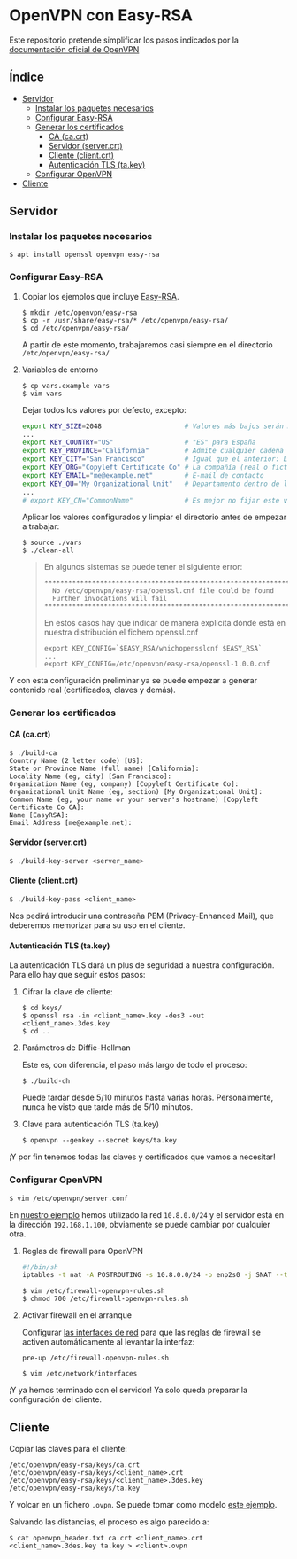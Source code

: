 # OpenVPN con Easy-RSA

Este repositorio pretende simplificar los pasos indicados por la [documentación oficial de OpenVPN](https://openvpn.net/community-resources/setting-up-your-own-certificate-authority-ca/)

## Índice
<!--ts-->
* [Servidor](#servidor)
  * [Instalar los paquetes necesarios](#instalar-los-paquetes-necesarios)
  * [Configurar Easy-RSA](#configurar-easy-rsa)
  * [Generar los certificados](#generar-certificados)
    * [CA (ca.crt)](#ca-cacrt)
    * [Servidor (server.crt)](#servidor-servercrt)
    * [Cliente (client.crt)](#cliente-clientcrt)
    * [Autenticación TLS (ta.key)](#autenticación-tls-takey)
  * [Configurar OpenVPN](#configurar-openvpn)
* [Cliente](#cliente)
<!--te-->

## Servidor

### Instalar los paquetes necesarios

```
$ apt install openssl openvpn easy-rsa
```

### Configurar Easy-RSA

1. Copiar los ejemplos que incluye [Easy-RSA](https://openvpn.net/community-resources/rsa-key-management/).

   ```
   $ mkdir /etc/openvpn/easy-rsa
   $ cp -r /usr/share/easy-rsa/* /etc/openvpn/easy-rsa/
   $ cd /etc/openvpn/easy-rsa/
   ```

   A partir de este momento, trabajaremos casi siempre en el directorio `/etc/openvpn/easy-rsa/`

2. Variables de entorno

   ```
   $ cp vars.example vars
   $ vim vars
   ```

   Dejar todos los valores por defecto, excepto:

   ```sh
   export KEY_SIZE=2048                     # Valores más bajos serán más rápidos, a costa de una menor seguridad
   ...
   export KEY_COUNTRY="US"                  # "ES" para España
   export KEY_PROVINCE="California"         # Admite cualquier cadena de texto: Madrid, Barcelona, etc.
   export KEY_CITY="San Francisco"          # Igual que el anterior: Logroño, Mérida, etc.
   export KEY_ORG="Copyleft Certificate Co" # La compañía (real o ficticia) de la CA (autoridad de certificación)
   export KEY_EMAIL="me@example.net"        # E-mail de contacto
   export KEY_OU="My Organizational Unit"   # Departamento dentro de la compañía responsable de la CA (autoridad de certificación)
   ...
   # export KEY_CN="CommonName"             # Es mejor no fijar este valor y que cada clave generada tenga su propio nombre único
   ```

   Aplicar los valores configurados y limpiar el directorio antes de empezar a trabajar:

   ```
   $ source ./vars
   $ ./clean-all
   ```

   > En algunos sistemas se puede tener el siguiente error:
   >
   > ```
   > **************************************************************
   >   No /etc/openvpn/easy-rsa/openssl.cnf file could be found
   >   Further invocations will fail
   > **************************************************************
   > ```
   >
   > En estos casos hay que indicar de manera explícita dónde está en nuestra distribución el fichero openssl.cnf
   >
   > ```
   > export KEY_CONFIG=`$EASY_RSA/whichopensslcnf $EASY_RSA`
   > ...
   > export KEY_CONFIG=/etc/openvpn/easy-rsa/openssl-1.0.0.cnf
   > ```

Y con esta configuración preliminar ya se puede empezar a generar contenido real (certificados, claves y demás).

### Generar los certificados

#### CA (ca.crt)

```
$ ./build-ca 
Country Name (2 letter code) [US]:
State or Province Name (full name) [California]:
Locality Name (eg, city) [San Francisco]:
Organization Name (eg, company) [Copyleft Certificate Co]:
Organizational Unit Name (eg, section) [My Organizational Unit]:
Common Name (eg, your name or your server's hostname) [Copyleft Certificate Co CA]:
Name [EasyRSA]:
Email Address [me@example.net]:
```

#### Servidor (server.crt)

```
$ ./build-key-server <server_name>
```

#### Cliente (client.crt)

```
$ ./build-key-pass <client_name>
```

Nos pedirá introducir una contraseña PEM (Privacy-Enhanced Mail), que deberemos memorizar para su uso en el cliente.

#### Autenticación TLS (ta.key)

La autenticación TLS dará un plus de seguridad a nuestra configuración. Para ello hay que seguir estos pasos:

1. Cifrar la clave de cliente:

   ```
   $ cd keys/
   $ openssl rsa -in <client_name>.key -des3 -out <client_name>.3des.key
   $ cd ..
   ```

2. Parámetros de Diffie-Hellman

   Este es, con diferencia, el paso más largo de todo el proceso:

   ```
   $ ./build-dh 
   ```

   Puede tardar desde 5/10 minutos hasta varias horas. Personalmente, nunca he visto que tarde más de 5/10 minutos.

3. Clave para autenticación TLS (ta.key)

   ```
   $ openvpn --genkey --secret keys/ta.key
   ```

¡Y por fin tenemos todas las claves y certificados que vamos a necesitar!

### Configurar OpenVPN

```
$ vim /etc/openvpn/server.conf
```

En [nuestro ejemplo](https://github.com/lopecillo/openvpn-easyrsa/blob/master/openvpn/server.conf) hemos utilizado la red `10.8.0.0/24` y el servidor está en la dirección `192.168.1.100`, obviamente se puede cambiar por cualquier otra.

1. Reglas de firewall para OpenVPN

   ```sh
   #!/bin/sh
   iptables -t nat -A POSTROUTING -s 10.8.0.0/24 -o enp2s0 -j SNAT --to-source 192.168.1.100
   ```

   ```
   $ vim /etc/firewall-openvpn-rules.sh
   $ chmod 700 /etc/firewall-openvpn-rules.sh
   ```

2. Activar firewall en el arranque

   Configurar [las interfaces de red](https://github.com/lopecillo/openvpn-easyrsa/blob/master/openvpn/interfaces) para que las reglas de firewall se activen automáticamente al levantar la interfaz:

   ```
   pre-up /etc/firewall-openvpn-rules.sh
   ```

   ```
   $ vim /etc/network/interfaces
   ```

¡Y ya hemos terminado con el servidor! Ya solo queda preparar la configuración del cliente.

## Cliente

Copiar las claves para el cliente:

```
/etc/openvpn/easy-rsa/keys/ca.crt
/etc/openvpn/easy-rsa/keys/<client_name>.crt
/etc/openvpn/easy-rsa/keys/<client_name>.3des.key
/etc/openvpn/easy-rsa/keys/ta.key
```

Y volcar en un fichero `.ovpn`. Se puede tomar como modelo [este ejemplo](https://github.com/lopecillo/openvpn-easyrsa/blob/master/openvpn/client-example.ovpn).

Salvando las distancias, el proceso es algo parecido a:

```
$ cat openvpn_header.txt ca.crt <client_name>.crt <client_name>.3des.key ta.key > <client>.ovpn
```
